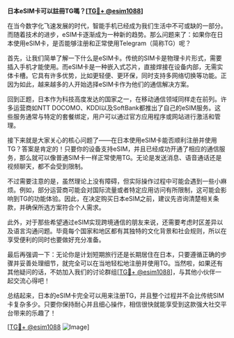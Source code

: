 **日本eSIM卡可以註冊TG嗎？[[TG💪+ @esim1088](https://t.me/s/esim1088)]**

在当今数字化飞速发展的时代，智能手机已经成为我们生活中不可或缺的一部分。而随着技术的进步，eSIM卡逐渐成为一种新的趋势。那么问题来了：如果你在日本使用eSIM卡，是否能够注册和正常使用Telegram（简称TG）呢？

首先，让我们简单了解一下什么是eSIM卡。传统的SIM卡是物理卡片形式，需要插入手机才能使用。而eSIM卡是一种嵌入式芯片，直接焊接在设备内部，无需实体卡槽。它具有许多优势，比如更轻便、更环保，同时支持多网络切换等功能。正因为如此，越来越多的人开始选择eSIM卡作为他们的通信解决方案。

回到正题，日本作为科技高度发达的国家之一，在移动通信领域同样走在前列。许多运营商如NTT DOCOMO、KDDI以及SoftBank都推出了自己的eSIM服务。这些服务通常与特定的套餐绑定，用户可以通过官方应用程序或网站进行激活和管理。

接下来就是大家关心的核心问题了——在日本使用eSIM卡能否顺利注册并使用TG？答案是肯定的！只要你的设备支持eSIM，并且已经成功开通了相应的通信服务，那么就可以像普通SIM卡一样正常使用TG。无论是发送消息、语音通话还是视频聊天，都不会受到限制。

不过需要注意的是，虽然理论上没有障碍，但实际操作过程中可能会遇到一些小麻烦。例如，部分运营商可能会对国际流量或者特定应用访问有所限制，这可能会影响到TG的功能体验。因此，在决定购买日本eSIM之前，建议先咨询清楚相关条款，并确保所选方案符合个人需求。

此外，对于那些希望通过eSIM实现跨境通信的朋友来说，还需要考虑时区差异以及语言沟通问题。毕竟每个国家和地区都有其独特的文化背景和社会规则，所以在享受便利的同时也要做好充分准备。

最后再强调一下：无论你是计划短期旅行还是长期居住在日本，只要遵循正确的步骤并妥善处理细节，就完全可以在当地轻松地注册并使用TG。当然啦，如果还有其他疑问的话，不妨加入我们的讨论群组[[TG💪+ @esim1088](https://t.me/s/esim1088)]，与其他小伙伴一起交流心得吧！

总结起来，日本的eSIM卡完全可以用来注册TG，并且整个过程并不会比传统SIM卡复杂多少。只要你保持耐心并且细心操作，相信很快就能享受到这款强大社交平台带来的乐趣了！

[[TG💪+ @esim1088](https://t.me/s/esim1088) ![Image](https://i.postimg.cc/4NQfJmqS/Snipaste-2025-05-13-00-14-12.png)]